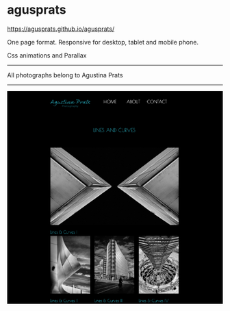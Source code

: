 # agusprats

https://agusprats.github.io/agusprats/

One page format. Responsive for desktop, tablet and mobile phone.<br/>

Css animations and Parallax<br/>
<hr>
All photographs belong to Agustina Prats<br/>
<hr>
<img src="utn2.png">




